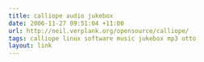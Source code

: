 ```yaml
---
title: calliope audio jukebox
date: 2006-11-27 09:51:04 +11:00
url: http://neil.verplank.org/opensource/calliope/
tags: calliope linux software music jukebox mp3 otto
layout: link
---
```

